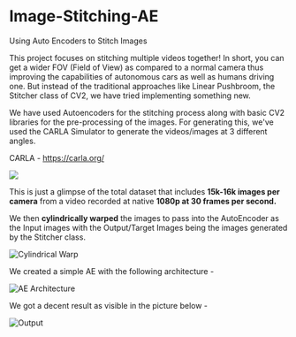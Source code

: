 # Image-Stitching-AE
Using Auto Encoders to Stitch Images

This project focuses on stitching multiple videos together! In short, you can get a wider FOV (Field of View) as compared to a normal camera thus improving the capabilities of autonomous cars as well as humans driving one. But instead of the traditional approaches like Linear Pushbroom, the Stitcher class of CV2, we have tried implementing something new.

We have used Autoencoders for the stitching process along with basic CV2 libraries for the pre-processing of the images. For generating this, we've used the CARLA Simulator to generate the videos/images at 3 different angles.

CARLA - https://carla.org/

![](https://github.com/VKG5/Image-Stitching-AE/tree/main/Images/Carla.JPG?raw=true) 

This is just a glimpse of the total dataset that includes **15k-16k images per camera** from a video recorded at native **1080p at 30 frames per second.**

We then **cylindrically warped** the images to pass into the AutoEncoder as the Input images with the Output/Target Images being the images generated by the Stitcher class. 

![Cylindrical Warp](https://github.com/VKG5/Image-Stitching-AE/tree/main/Images/Cylindrical.JPG?raw=true) 

We created a simple AE with the following architecture - 

![AE Architecture](https://github.com/VKG5/Image-Stitching-AE/tree/main/Images/AE.JPG?raw=true) 

We got a decent result as visible in the picture below -

![Output](https://github.com/VKG5/Image-Stitching-AE/tree/main/Images/result_epoch_500_BS_16_954samples_2xFilters.JPG?raw=true) 

